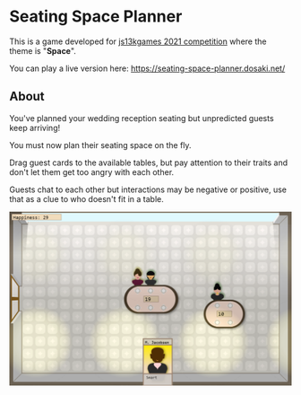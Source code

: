 # Seating Space Planner
This is a game developed for [js13kgames 2021 competition](https://2021.js13kgames.com/) where the theme is "**Space**".

You can play a live version here: https://seating-space-planner.dosaki.net/

## About
You've planned your wedding reception seating but unpredicted guests keep arriving!

You must now plan their seating space on the fly.

Drag guest cards to the available tables, but pay attention to their traits and don't let them get too angry with each other.

Guests chat to each other but interactions may be negative or positive, use that as a clue to who doesn't fit in a table.

![Game Image](./pic.png)
